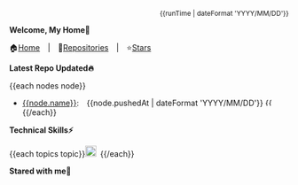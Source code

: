 <div align="right" style="font-size:12px">{{runTime | dateFormat 'YYYY/MM/DD'}}</div>

**Welcome, My Home👋**

🏠[Home](https://github.com/chengzao)&emsp;|&emsp;🌴[Repositories](https://github.com/chengzao?tab=repositories)&emsp;|&emsp;⭐[Stars](https://github.com/chengzao?tab=stars)

**Latest Repo Updated🔥**

{{each nodes node}}

- [{{node.name}}]({{node.url}}):&emsp;{{node.pushedAt | dateFormat 'YYYY/MM/DD'}} <img height="14" title="{{node.name}} commit hash" alt="{{node.name}} commit hash" src="https://img.shields.io/badge/commit-{{node.hash}}-brightgreen" /> {{/each}}

**Technical Skills⚡**

  {{each topics topic}}<code><img height="20" title="{{topic.name}}" alt="{{topic.name}}" src="{{topic.url}}" />&emsp;</code>{{/each}}

**Stared with me💖**
